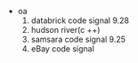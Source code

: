 - oa
  1. databrick code signal 9.28
  3. hudson river(c ++)
  4. samsara code signal 9.25
  4. eBay code signal
  
     